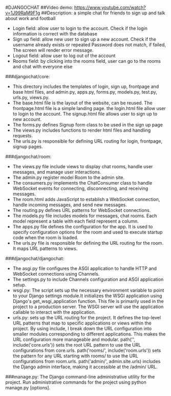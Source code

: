 #DJANGOCHAT
##Video demo: https://www.youtube.com/watch?v=1J99RaM9F1g
##Description: a simple chat for friends to sign up and talk about work and football
- Login field: allow user to login to the account. Check if the login information is correct with the database
- Sign up field: allow new user to sign up a new account. Check if the username already exists or repeated Password does not match, if failed, The screen will render error message.
- Logout field: allow user to log out of the account
- Rooms field: by clicking into the rooms field, user can go to the rooms and chat with everyone else

###djangochat/core:
- This directory includes the templates of login, sign up, frontpage and base html files, and admin.py, apps.py, forms.py, models.py, test.py, urls.py, views.py. 
- The base.html file is the layout of the website, can be reused. The frontpage.html file is a simple landing page. the login.html file allow user to login to the account. The signup.html file allows user to sign up to new account.
- The forms.py defines Signup form class to be used in the sign up page
- The views.py includes functions to render html files and handling requests. 
- The urls.py is responsible for defining URL routing for login, frontpage, signup pages.


###djangochat/room:
- The views.py file include views to display chat rooms, handle user messages, and manage user interactions.
- The admin.py register model Room to the admin site. 
- The consumers.py implements the ChatConsumer class to handle WebSocket events for connecting, disconnecting, and receiving messages.
- The room.html adds JavaScript to establish a WebSocket connection, handle incoming messages, and send new messages.
- The routing.py defines URL patterns for WebSocket connections.
- The models.py file includes models for messages, chat rooms. Each model represent a table with each field represent a column. 
- The apps.py file defines the configuration for the app. It is used to specify configuration options for the room and used to execute startup code when the room is loaded.
- The urls.py file is responsible for defining the URL routing for the room. It maps URL patterns to views.

###djangochat/djangochat:
- The asgi.py file configures the ASGI application to handle HTTP and WebSocket connections using Channels.
- The settings.py to include Channels configuration and ASGI application setup.
- wsgi.py: The script sets up the necessary environment variable to point to your Django settings module.It initializes the WSGI application using Django's get_wsgi_application function. This file is primarily used in the project to a production server. The WSGI server will use the application callable to interact with the application.
- urls.py:  sets up the URL routing for the project. It defines the top-level URL patterns that map to specific applications or views within the project. By using include, I break down the URL configuration into smaller modules corresponding to different applications. This makes the URL configuration more manageable and modular. path('', include('core.urls')) sets the root URL pattern to use the URL configurations from core.urls. path('rooms/', include('room.urls')) sets the pattern for any URL starting with rooms/ to use the URL configurations from room.urls. path('admin/', admin.site.urls) includes the Django admin interface, making it accessible at the /admin/ URL.

###manage.py: The Django command-line administrative utility for the project. Run administrative commands for the project using python manage.py <command> [options].

